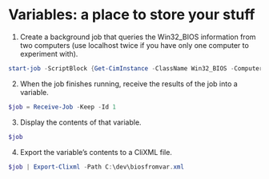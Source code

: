 # Variables: a place to store your stuff

1) Create a background job that queries the Win32_BIOS information from two computers (use localhost twice if you have only one computer to experiment with).
```powershell
start-job -ScriptBlock {Get-CimInstance -ClassName Win32_BIOS -ComputerName winserver,localhost}
```

2) When the job finishes running, receive the results of the job into a variable.
```powershell
$job = Receive-Job -Keep -Id 1
```

3) Display the contents of that variable.
```powershell
$job
```

4) Export the variable’s contents to a CliXML file.
```powershell
$job | Export-Clixml -Path C:\dev\biosfromvar.xml
```